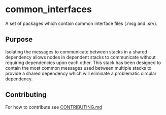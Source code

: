 # common_interfaces
A set of packages which contain common interface files (.msg and .srv).


## Purpose

Isolating the messages to communicate between stacks in a shared dependency allows nodes in dependent stacks to communicate without requiring dependencies upon each other. This stack has been designed to contain the most common messages used between multiple stacks to provide a shared dependency which will eliminate a problematic circular dependency.

## Contributing 

For how to contribute see [CONTRIBUTING.md](CONTRIBUTING.md)